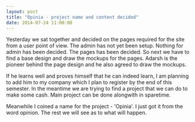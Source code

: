 ```yaml
---
layout: post
title: "Opinia - project name and content decided"
date: 2014-07-24 11:00:00
---
```


Yesterday we sat together and decided on the pages required for the site from a user point of view. The admin has not yet been setup. Nothing for admin has been decided. The pages has been decided. So next we have to find a base design and draw the mockups for the pages. Adarsh is the pioneer behind the page design and he also agreed to draw the mockups. 

If he learns well and proves himself that he can indeed learn, I am planning to add him to my company which I plan to register by the end of this semester. In the meantime we are trying to find a project that we can do to make some cash. Main project can be done alongwith in sparetime.

Meanwhile I coined a name for the project - 'Opinia'. I just got it from the word opinion. The rest we will see as to what will happen.
